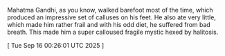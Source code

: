  
Mahatma Gandhi, as you know, walked barefoot most of the time, which produced an impressive set of calluses on his feet. 
He also ate very little, which made him rather frail and with his odd diet, he suffered from bad breath. 
This made him a super calloused fragile mystic hexed by halitosis.
 
[ 
Tue Sep 16 00:26:01 UTC 2025
 ]
